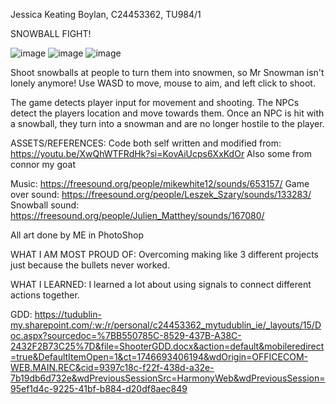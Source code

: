 Jessica Keating Boylan, C24453362, TU984/1

SNOWBALL FIGHT!

![image](https://github.com/user-attachments/assets/91d96cd6-4cad-48eb-b987-ecffa2ef453f)
![image](https://github.com/user-attachments/assets/6861e94d-9983-49f3-8887-38ce45407b39)
![image](https://github.com/user-attachments/assets/1be69e2f-7d94-4799-9ccb-19b72edd949c)


Shoot snowballs at people to turn them into snowmen, so Mr Snowman isn't lonely anymore!
Use WASD to move, mouse to aim, and left click to shoot. 

The game detects player input for movement and shooting. The NPCs detect the players location and move towards them.
Once an NPC is hit with a snowball, they turn into a snowman and are no longer hostile to the player. 

ASSETS/REFERENCES:
Code both self written and modified from: https://youtu.be/XwQhWTFRdHk?si=KovAiUcps6XxKdOr
Also some from connor my goat

Music: https://freesound.org/people/mikewhite12/sounds/653157/
Game over sound: https://freesound.org/people/Leszek_Szary/sounds/133283/
Snowball sound: https://freesound.org/people/Julien_Matthey/sounds/167080/

All art done by ME in PhotoShop

WHAT I AM MOST PROUD OF:
Overcoming making like 3 different projects just because the bullets never worked.

WHAT I LEARNED:
I learned a lot about using signals to connect different actions together. 

GDD: https://tudublin-my.sharepoint.com/:w:/r/personal/c24453362_mytudublin_ie/_layouts/15/Doc.aspx?sourcedoc=%7BB550785C-8529-437B-A38C-2432F2B73C25%7D&file=ShooterGDD.docx&action=default&mobileredirect=true&DefaultItemOpen=1&ct=1746693406194&wdOrigin=OFFICECOM-WEB.MAIN.REC&cid=9397c18c-f22f-438d-a32e-7b19db6d732e&wdPreviousSessionSrc=HarmonyWeb&wdPreviousSession=95ef1d4c-9225-41bf-b884-d20df8aec849
